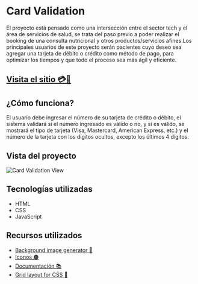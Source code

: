 <h1>Card Validation</h1>
<p>El proyecto está pensado como una intersección entre el sector tech y el área de servicios de salud, se trata del paso previo a poder realizar el booking de una consulta nutricional y otros productos/servicios afines.Los principales usuarios de este proyecto serán pacientes cuyo deseo sea agregar una tarjeta de débito o crédito como método de pago, para optimizar los tiempos y que todo el proceso sea más ágil y eficiente.</p>
<h2><a href="zmvelasco.github.io/DEV005-card-validation/src/">Visita el sitio 💳💛</a></h2>
<h2>¿Cómo funciona?</h2>
<p>El usuario debe ingresar el número de su tarjeta de crédito o débito, el sistema validará si el número ingresado es válido o no, y si es válido, se mostrará el tipo de tarjeta (Visa, Mastercard, American Express, etc.) y el número de la tarjeta con los dígitos ocultos, excepto los últimos 4 dígitos.</p>
<h2>Vista del proyecto</h2>
<img src="./cvview.png" alt="Card Validation View"/>
<h2>Tecnologías utilizadas</h2>
<ul>
<li>HTML</li>
<li>CSS</li>
<li>JavaScript</li>
</ul>
<h2>Recursos utilizados</h2>
<ul>
<li><a href="https://bgjar.com/">Background image generator 🎨</a></li>
<li><a href="https://www.flaticon.com/">Iconos 🟠</a></li>
<li><a href="https://www.w3schools.com/">Documentación 📚</a></li>
<li><a href="https://grid.layoutit.com/">Grid layout for CSS 📝</a></li>
